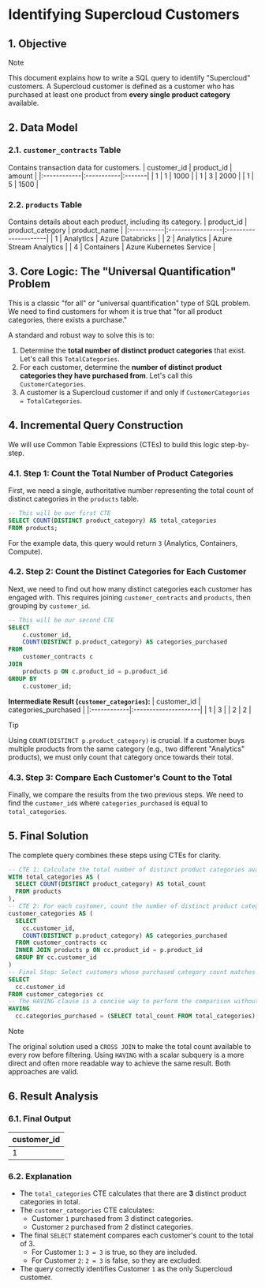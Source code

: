 # Identifying Supercloud Customers

## 1. Objective
> [!NOTE]
> This document explains how to write a SQL query to identify "Supercloud" customers. A Supercloud customer is defined as a customer who has purchased at least one product from **every single product category** available.

## 2. Data Model

### 2.1. `customer_contracts` Table
Contains transaction data for customers.
| customer_id | product_id | amount |
|:------------|:-----------|:-------|
| 1           | 1          | 1000   |
| 1           | 3          | 2000   |
| 1           | 5          | 1500   |

### 2.2. `products` Table
Contains details about each product, including its category.
| product_id | product_category | product_name         |
|:-----------|:-----------------|:---------------------|
| 1          | Analytics        | Azure Databricks     |
| 2          | Analytics        | Azure Stream Analytics |
| 4          | Containers       | Azure Kubernetes Service |

## 3. Core Logic: The "Universal Quantification" Problem
This is a classic "for all" or "universal quantification" type of SQL problem. We need to find customers for whom it is true that "for all product categories, there exists a purchase."

A standard and robust way to solve this is to:
1.  Determine the **total number of distinct product categories** that exist. Let's call this `TotalCategories`.
2.  For each customer, determine the **number of distinct product categories they have purchased from**. Let's call this `CustomerCategories`.
3.  A customer is a Supercloud customer if and only if `CustomerCategories = TotalCategories`.

## 4. Incremental Query Construction
We will use Common Table Expressions (CTEs) to build this logic step-by-step.

### 4.1. Step 1: Count the Total Number of Product Categories
First, we need a single, authoritative number representing the total count of distinct categories in the `products` table.
```sql
-- This will be our first CTE
SELECT COUNT(DISTINCT product_category) AS total_categories
FROM products;
```
For the example data, this query would return `3` (Analytics, Containers, Compute).

### 4.2. Step 2: Count the Distinct Categories for Each Customer
Next, we need to find out how many distinct categories each customer has engaged with. This requires joining `customer_contracts` and `products`, then grouping by `customer_id`.
```sql
-- This will be our second CTE
SELECT
    c.customer_id,
    COUNT(DISTINCT p.product_category) AS categories_purchased
FROM
    customer_contracts c
JOIN
    products p ON c.product_id = p.product_id
GROUP BY
    c.customer_id;
```
**Intermediate Result (`customer_categories`):**
| customer_id | categories_purchased |
|:------------|:---------------------|
| 1           | 3                    |
| 2           | 2                    |
> [!TIP]
> Using `COUNT(DISTINCT p.product_category)` is crucial. If a customer buys multiple products from the same category (e.g., two different "Analytics" products), we must only count that category once towards their total.

### 4.3. Step 3: Compare Each Customer's Count to the Total
Finally, we compare the results from the two previous steps. We need to find the `customer_id`s where `categories_purchased` is equal to `total_categories`.

## 5. Final Solution
The complete query combines these steps using CTEs for clarity.

```sql
-- CTE 1: Calculate the total number of distinct product categories available.
WITH total_categories AS (
  SELECT COUNT(DISTINCT product_category) AS total_count
  FROM products
),
-- CTE 2: For each customer, count the number of distinct product categories they've purchased from.
customer_categories AS (
  SELECT
    cc.customer_id,
    COUNT(DISTINCT p.product_category) AS categories_purchased
  FROM customer_contracts cc
  INNER JOIN products p ON cc.product_id = p.product_id
  GROUP BY cc.customer_id
)
-- Final Step: Select customers whose purchased category count matches the total available count.
SELECT
  cc.customer_id
FROM customer_categories cc
-- The HAVING clause is a concise way to perform the comparison without a JOIN or CROSS JOIN.
HAVING
  cc.categories_purchased = (SELECT total_count FROM total_categories);
```
> [!NOTE]
> The original solution used a `CROSS JOIN` to make the total count available to every row before filtering. Using `HAVING` with a scalar subquery is a more direct and often more readable way to achieve the same result. Both approaches are valid.

## 6. Result Analysis

### 6.1. Final Output
| customer_id |
|:------------|
| 1           |

### 6.2. Explanation
*   The `total_categories` CTE calculates that there are **3** distinct product categories in total.
*   The `customer_categories` CTE calculates:
    *   Customer `1` purchased from 3 distinct categories.
    *   Customer `2` purchased from 2 distinct categories.
*   The final `SELECT` statement compares each customer's count to the total of 3.
    *   For Customer `1`: `3 = 3` is true, so they are included.
    *   For Customer `2`: `2 = 3` is false, so they are excluded.
*   The query correctly identifies Customer `1` as the only Supercloud customer.
